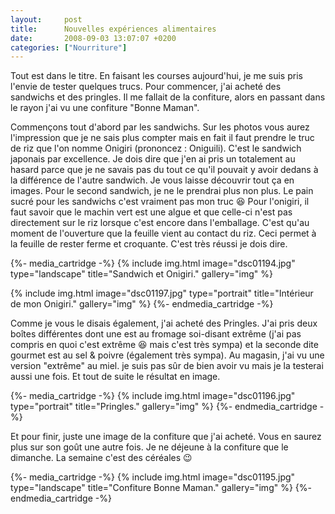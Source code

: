 ```yaml
---
layout:     post
title:      Nouvelles expériences alimentaires
date:       2008-09-03 13:07:07 +0200
categories: ["Nourriture"]
---
```


Tout est dans le titre. En faisant les courses aujourd'hui, je me suis pris l'envie de tester quelques trucs. Pour
commencer, j'ai acheté des sandwichs et des pringles. Il me fallait de la confiture, alors en passant dans le rayon
j'ai vu une confiture "Bonne Maman".

<!--more-->

Commençons tout d'abord par les sandwichs. Sur les photos vous aurez l'impression que je ne sais plus compter mais
en fait il faut prendre le truc de riz que l'on nomme Onigiri (prononcez : Oniguili). C'est le sandwich japonais
par excellence. Je dois dire que j'en ai pris un totalement au hasard parce que je ne savais pas du tout ce qu'il
pouvait y avoir dedans à la différence de l'autre sandwich. Je vous laisse découvrir tout ça en images. Pour le
second sandwich, je ne le prendrai plus non plus. Le pain sucré pour les sandwichs c'est vraiment pas mon truc :laughing:
Pour l'onigiri, il faut savoir que le machin vert est une algue et que celle-ci n'est pas directement sur le riz
lorsque c'est encore dans l'emballage. C'est qu'au moment de l'ouverture que la feuille vient au contact du riz.
Ceci permet à la feuille de rester ferme et croquante. C'est très réussi je dois dire.

{%- media_cartridge -%}
{% include img.html
    image="dsc01194.jpg"
    type="landscape"
    title="Sandwich et Onigiri."
    gallery="img"
%}

{% include img.html
    image="dsc01197.jpg"
    type="portrait"
    title="Intérieur de mon Onigiri."
    gallery="img"
%}
{%- endmedia_cartridge -%}

Comme je vous le disais également, j'ai acheté des Pringles. J'ai pris deux boîtes différentes dont une est au
fromage soi-disant extrême (j'ai pas compris en quoi c'est extrême :laughing: mais c'est très sympa) et la seconde dite
gourmet est au sel &amp; poivre (également très sympa). Au magasin, j'ai vu une version "extrême" au miel. je suis
pas sûr de bien avoir vu mais je la testerai aussi une fois. Et tout de suite le résultat en image.

{%- media_cartridge -%}
{% include img.html
    image="dsc01196.jpg"
    type="portrait"
    title="Pringles."
    gallery="img"
%}
{%- endmedia_cartridge -%}

Et pour finir, juste une image de la confiture que j'ai acheté. Vous en saurez plus sur son goût une autre fois. Je
ne déjeune à la confiture que le dimanche. La semaine c'est des céréales :wink:

{%- media_cartridge -%}
{% include img.html
    image="dsc01195.jpg"
    type="landscape"
    title="Confiture Bonne Maman."
    gallery="img"
%}
{%- endmedia_cartridge -%}
